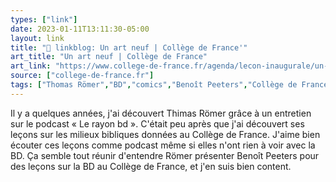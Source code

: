 ```yaml
---
types: ["link"]
date: 2023-01-11T13:11:30-05:00
layout: link
title: "🔗 linkblog: Un art neuf | Collège de France'"
art_title: "Un art neuf | Collège de France"
art_link: "https://www.college-de-france.fr/agenda/lecon-inaugurale/un-art-neuf/un-art-neuf"
source: ["college-de-france.fr"]
tags: ["Thomas Römer","BD","comics","Benoît Peeters","Collège de France"]
---
```

Il y a quelques années, j'ai découvert Thimas Römer grâce à un entretien sur le podcast « Le rayon bd ». C'était peu après que j'ai découvert ses leçons sur les milieux bibliques données au Collège de France. J'aime bien écouter ces leçons comme podcast même si elles n'ont rien à voir avec la BD. Ça semble tout réunir d'entendre Römer présenter Benoît Peeters pour des leçons sur la BD au Collège de France, et j'en suis bien content.  
 
